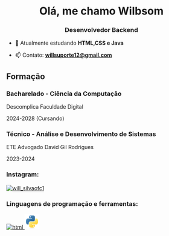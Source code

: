 <h1 align="center">Olá, me chamo Wilbsom</h1>
<h3 align="center">Desenvolvedor Backend</h3>

- 🌱 Atualmente estudando **HTML,CSS e Java**

- 📫 Contato: **willsuporte12@gmail.com**

<h2>Formação</h2>
<h3>Bacharelado - Ciência da Computação</h3>
<p>Descomplica Faculdade Digital</p>
<p>2024-2028 (Cursando)</p>

<h3>Técnico - Análise e Desenvolvimento de Sistemas</h3>
<p>ETE Advogado David Gil Rodrigues</p>
<p>2023-2024</p>

<h3 align="left">Instagram:</h3>
<p align="left">
<a href="https://instagram.com/will_silvaofc1" target="blank"><img align="center" src="https://raw.githubusercontent.com/rahuldkjain/github-profile-readme-generator/master/src/images/icons/Social/instagram.svg" alt="will_silvaofc1" height="30" width="40" /></a>
</p>

<h3 align="left">Linguagens de programação e ferramentas:</h3>
<p align="left"> <a href="https://upload.wikimedia.org/wikipedia/commons/6/61/HTML5_logo_and_wordmark.svg" target="_blank" rel="noreferrer"> <img src="https://upload.wikimedia.org/wikipedia/commons/6/61/HTML5_logo_and_wordmark.svg" alt="html" width="40" height="40"/> </a> </a> <a href="https://www.python.org" target="_blank" rel="noreferrer"> <img src="https://raw.githubusercontent.com/devicons/devicon/master/icons/python/python-original.svg" alt="python" width="40" height="40"/> </a> </p>

